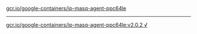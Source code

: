 [gcr.io/google-containers/ip-masq-agent-ppc64le](https://hub.docker.com/r/anjia0532/google-containers.ip-masq-agent-ppc64le/tags/) 

----
[gcr.io/google-containers/ip-masq-agent-ppc64le:v2.0.2 √](https://hub.docker.com/r/anjia0532/google-containers.ip-masq-agent-ppc64le/tags/)

